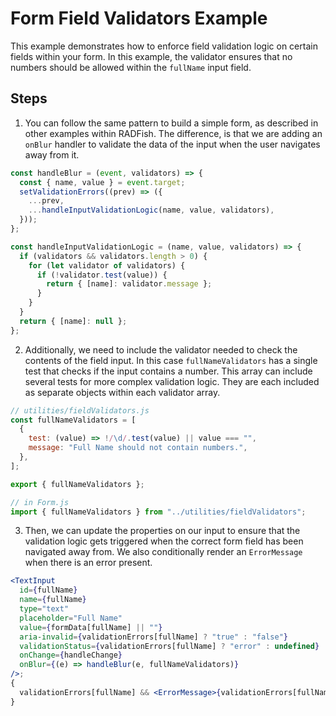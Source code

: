 # Form Field Validators Example

This example demonstrates how to enforce field validation logic on certain fields within your form. In this example, the validator ensures that no numbers should be allowed within the `fullName` input field.

## Steps

1. You can follow the same pattern to build a simple form, as described in other examples within RADFish. The difference, is that we are adding an `onBlur` handler to validate the data of the input when the user navigates away from it.

```jsx
const handleBlur = (event, validators) => {
  const { name, value } = event.target;
  setValidationErrors((prev) => ({
    ...prev,
    ...handleInputValidationLogic(name, value, validators),
  }));
};

const handleInputValidationLogic = (name, value, validators) => {
  if (validators && validators.length > 0) {
    for (let validator of validators) {
      if (!validator.test(value)) {
        return { [name]: validator.message };
      }
    }
  }
  return { [name]: null };
};
```

2. Additionally, we need to include the validator needed to check the contents of the field input. In this case `fullNameValidators` has a single test that checks if the input contains a number. This array can include several tests for more complex validation logic. They are each included as separate objects within each validator array.

```jsx
// utilities/fieldValidators.js
const fullNameValidators = [
  {
    test: (value) => !/\d/.test(value) || value === "",
    message: "Full Name should not contain numbers.",
  },
];

export { fullNameValidators };

// in Form.js
import { fullNameValidators } from "../utilities/fieldValidators";
```

3. Then, we can update the properties on our input to ensure that the validation logic gets triggered when the correct form field has been navigated away from. We also conditionally render an `ErrorMessage` when there is an error present.

```jsx
<TextInput
  id={fullName}
  name={fullName}
  type="text"
  placeholder="Full Name"
  value={formData[fullName] || ""}
  aria-invalid={validationErrors[fullName] ? "true" : "false"}
  validationStatus={validationErrors[fullName] ? "error" : undefined}
  onChange={handleChange}
  onBlur={(e) => handleBlur(e, fullNameValidators)}
/>;
{
  validationErrors[fullName] && <ErrorMessage>{validationErrors[fullName]}</ErrorMessage>;
}
```
